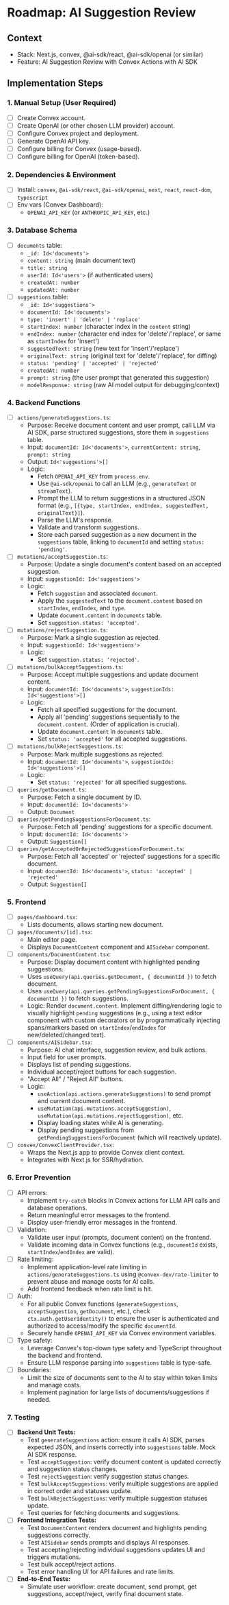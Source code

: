 # Roadmap: AI Suggestion Review

## Context
- Stack: Next.js, convex, @ai-sdk/react, @ai-sdk/openai (or similar)
- Feature: AI Suggestion Review with Convex Actions with AI SDK

## Implementation Steps

### 1. Manual Setup (User Required)
- [ ] Create Convex account.
- [ ] Create OpenAI (or other chosen LLM provider) account.
- [ ] Configure Convex project and deployment.
- [ ] Generate OpenAI API key.
- [ ] Configure billing for Convex (usage-based).
- [ ] Configure billing for OpenAI (token-based).

### 2. Dependencies & Environment
- [ ] Install: `convex`, `@ai-sdk/react`, `@ai-sdk/openai`, `next`, `react`, `react-dom`, `typescript`
- [ ] Env vars (Convex Dashboard):
    - `OPENAI_API_KEY` (or `ANTHROPIC_API_KEY`, etc.)

### 3. Database Schema
- [ ] `documents` table:
    - `_id: Id<'documents'>`
    - `content: string` (main document text)
    - `title: string`
    - `userId: Id<'users'>` (if authenticated users)
    - `createdAt: number`
    - `updatedAt: number`
- [ ] `suggestions` table:
    - `_id: Id<'suggestions'>`
    - `documentId: Id<'documents'>`
    - `type: 'insert' | 'delete' | 'replace'`
    - `startIndex: number` (character index in the `content` string)
    - `endIndex: number` (character end index for 'delete'/'replace', or same as `startIndex` for 'insert')
    - `suggestedText: string` (new text for 'insert'/'replace')
    - `originalText: string` (original text for 'delete'/'replace', for diffing)
    - `status: 'pending' | 'accepted' | 'rejected'`
    - `createdAt: number`
    - `prompt: string` (the user prompt that generated this suggestion)
    - `modelResponse: string` (raw AI model output for debugging/context)

### 4. Backend Functions
- [ ] `actions/generateSuggestions.ts`:
    - Purpose: Receive document content and user prompt, call LLM via AI SDK, parse structured suggestions, store them in `suggestions` table.
    - Input: `documentId: Id<'documents'>`, `currentContent: string`, `prompt: string`
    - Output: `Id<'suggestions'>[]`
    - Logic:
        - Fetch `OPENAI_API_KEY` from `process.env`.
        - Use `@ai-sdk/openai` to call an LLM (e.g., `generateText` or `streamText`).
        - Prompt the LLM to return suggestions in a structured JSON format (e.g., `[{type, startIndex, endIndex, suggestedText, originalText}]`).
        - Parse the LLM's response.
        - Validate and transform suggestions.
        - Store each parsed suggestion as a new document in the `suggestions` table, linking to `documentId` and setting `status: 'pending'`.
- [ ] `mutations/acceptSuggestion.ts`:
    - Purpose: Update a single document's content based on an accepted suggestion.
    - Input: `suggestionId: Id<'suggestions'>`
    - Logic:
        - Fetch `suggestion` and associated `document`.
        - Apply the `suggestedText` to the `document.content` based on `startIndex`, `endIndex`, and `type`.
        - Update `document.content` in `documents` table.
        - Set `suggestion.status: 'accepted'`.
- [ ] `mutations/rejectSuggestion.ts`:
    - Purpose: Mark a single suggestion as rejected.
    - Input: `suggestionId: Id<'suggestions'>`
    - Logic:
        - Set `suggestion.status: 'rejected'`.
- [ ] `mutations/bulkAcceptSuggestions.ts`:
    - Purpose: Accept multiple suggestions and update document content.
    - Input: `documentId: Id<'documents'>`, `suggestionIds: Id<'suggestions'>[]`
    - Logic:
        - Fetch all specified suggestions for the document.
        - Apply all 'pending' suggestions sequentially to the `document.content`. (Order of application is crucial).
        - Update `document.content` in `documents` table.
        - Set `status: 'accepted'` for all accepted suggestions.
- [ ] `mutations/bulkRejectSuggestions.ts`:
    - Purpose: Mark multiple suggestions as rejected.
    - Input: `documentId: Id<'documents'>`, `suggestionIds: Id<'suggestions'>[]`
    - Logic:
        - Set `status: 'rejected'` for all specified suggestions.
- [ ] `queries/getDocument.ts`:
    - Purpose: Fetch a single document by ID.
    - Input: `documentId: Id<'documents'>`
    - Output: `Document`
- [ ] `queries/getPendingSuggestionsForDocument.ts`:
    - Purpose: Fetch all 'pending' suggestions for a specific document.
    - Input: `documentId: Id<'documents'>`
    - Output: `Suggestion[]`
- [ ] `queries/getAcceptedOrRejectedSuggestionsForDocument.ts`:
    - Purpose: Fetch all 'accepted' or 'rejected' suggestions for a specific document.
    - Input: `documentId: Id<'documents'>`, `status: 'accepted' | 'rejected'`
    - Output: `Suggestion[]`

### 5. Frontend
- [ ] `pages/dashboard.tsx`:
    - Lists documents, allows starting new document.
- [ ] `pages/documents/[id].tsx`:
    - Main editor page.
    - Displays `DocumentContent` component and `AISidebar` component.
- [ ] `components/DocumentContent.tsx`:
    - Purpose: Display document content with highlighted pending suggestions.
    - Uses `useQuery(api.queries.getDocument, { documentId })` to fetch document.
    - Uses `useQuery(api.queries.getPendingSuggestionsForDocument, { documentId })` to fetch suggestions.
    - Logic: Render `document.content`. Implement diffing/rendering logic to visually highlight `pending` suggestions (e.g., using a text editor component with custom decorators or by programmatically injecting spans/markers based on `startIndex`/`endIndex` for new/deleted/changed text).
- [ ] `components/AISidebar.tsx`:
    - Purpose: AI chat interface, suggestion review, and bulk actions.
    - Input field for user prompts.
    - Displays list of pending suggestions.
    - Individual accept/reject buttons for each suggestion.
    - "Accept All" / "Reject All" buttons.
    - Logic:
        - `useAction(api.actions.generateSuggestions)` to send prompt and current document content.
        - `useMutation(api.mutations.acceptSuggestion)`, `useMutation(api.mutations.rejectSuggestion)`, etc.
        - Display loading states while AI is generating.
        - Display pending suggestions from `getPendingSuggestionsForDocument` (which will reactively update).
- [ ] `convex/ConvexClientProvider.tsx`:
    - Wraps the Next.js app to provide Convex client context.
    - Integrates with Next.js for SSR/hydration.

### 6. Error Prevention
- [ ] API errors:
    - Implement `try-catch` blocks in Convex actions for LLM API calls and database operations.
    - Return meaningful error messages to the frontend.
    - Display user-friendly error messages in the frontend.
- [ ] Validation:
    - Validate user input (prompts, document content) on the frontend.
    - Validate incoming data in Convex functions (e.g., `documentId` exists, `startIndex`/`endIndex` are valid).
- [ ] Rate limiting:
    - Implement application-level rate limiting in `actions/generateSuggestions.ts` using `@convex-dev/rate-limiter` to prevent abuse and manage costs for AI calls.
    - Add frontend feedback when rate limit is hit.
- [ ] Auth:
    - For all public Convex functions (`generateSuggestions`, `acceptSuggestion`, `getDocument`, etc.), check `ctx.auth.getUserIdentity()` to ensure the user is authenticated and authorized to access/modify the specific `documentId`.
    - Securely handle `OPENAI_API_KEY` via Convex environment variables.
- [ ] Type safety:
    - Leverage Convex's top-down type safety and TypeScript throughout the backend and frontend.
    - Ensure LLM response parsing into `suggestions` table is type-safe.
- [ ] Boundaries:
    - Limit the size of documents sent to the AI to stay within token limits and manage costs.
    - Implement pagination for large lists of documents/suggestions if needed.

### 7. Testing
- [ ] **Backend Unit Tests:**
    - Test `generateSuggestions` action: ensure it calls AI SDK, parses expected JSON, and inserts correctly into `suggestions` table. Mock AI SDK response.
    - Test `acceptSuggestion`: verify document content is updated correctly and suggestion status changes.
    - Test `rejectSuggestion`: verify suggestion status changes.
    - Test `bulkAcceptSuggestions`: verify multiple suggestions are applied in correct order and statuses update.
    - Test `bulkRejectSuggestions`: verify multiple suggestion statuses update.
    - Test queries for fetching documents and suggestions.
- [ ] **Frontend Integration Tests:**
    - Test `DocumentContent` renders document and highlights pending suggestions correctly.
    - Test `AISidebar` sends prompts and displays AI responses.
    - Test accepting/rejecting individual suggestions updates UI and triggers mutations.
    - Test bulk accept/reject actions.
    - Test error handling UI for API failures and rate limits.
- [ ] **End-to-End Tests:**
    - Simulate user workflow: create document, send prompt, get suggestions, accept/reject, verify final document state.